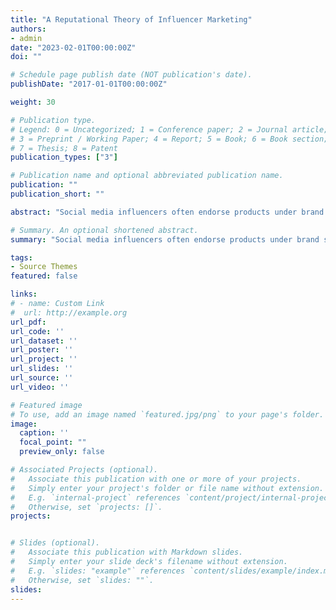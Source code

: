 ```yaml
---
title: "A Reputational Theory of Influencer Marketing"
authors:
- admin
date: "2023-02-01T00:00:00Z"
doi: ""

# Schedule page publish date (NOT publication's date).
publishDate: "2017-01-01T00:00:00Z"

weight: 30

# Publication type.
# Legend: 0 = Uncategorized; 1 = Conference paper; 2 = Journal article;
# 3 = Preprint / Working Paper; 4 = Report; 5 = Book; 6 = Book section;
# 7 = Thesis; 8 = Patent
publication_types: ["3"]

# Publication name and optional abbreviated publication name.
publication: ""
publication_short: ""

abstract: "Social media influencers often endorse products under brand sponsorships without disclosing the nature of their relationship with the brand. This paper explores the incentives for truth-telling when influencers face private sponsorship opportunities and the potential consequences for consumers. While reputation concerns can encourage influencers to be truthful when promoting sponsored products, they may also lead to under-endorsement when no sponsorship opportunity exists. As sponsorship opportunities become more abundant, the quality of information transmission initially decreases before increasing. Therefore, new technologies that efficiently match influencers with sponsors may improve consumer welfare. The Federal Trade Commission's mandatory disclosure rules are also shown to benefit consumers without necessarily harming influencers."

# Summary. An optional shortened abstract.
summary: "Social media influencers often endorse products under brand sponsorships without disclosing the nature of their relationship with the brand. This paper explores the incentives for truth-telling when influencers face private sponsorship opportunities and the potential consequences for consumers. While reputation concerns can encourage influencers to be truthful when promoting sponsored products, they may also lead to under-endorsement when no sponsorship opportunity exists. As sponsorship opportunities become more abundant, the quality of information transmission initially decreases before increasing. Therefore, new technologies that efficiently match influencers with sponsors may improve consumer welfare. The Federal Trade Commission's mandatory disclosure rules are also shown to benefit consumers without necessarily harming influencers."

tags:
- Source Themes
featured: false

links:
# - name: Custom Link
#  url: http://example.org
url_pdf: 
url_code: ''
url_dataset: ''
url_poster: ''
url_project: ''
url_slides: ''
url_source: ''
url_video: ''

# Featured image
# To use, add an image named `featured.jpg/png` to your page's folder. 
image:
  caption: ''
  focal_point: ""
  preview_only: false

# Associated Projects (optional).
#   Associate this publication with one or more of your projects.
#   Simply enter your project's folder or file name without extension.
#   E.g. `internal-project` references `content/project/internal-project/index.md`.
#   Otherwise, set `projects: []`.
projects:


# Slides (optional).
#   Associate this publication with Markdown slides.
#   Simply enter your slide deck's filename without extension.
#   E.g. `slides: "example"` references `content/slides/example/index.md`.
#   Otherwise, set `slides: ""`.
slides: 
---
```

